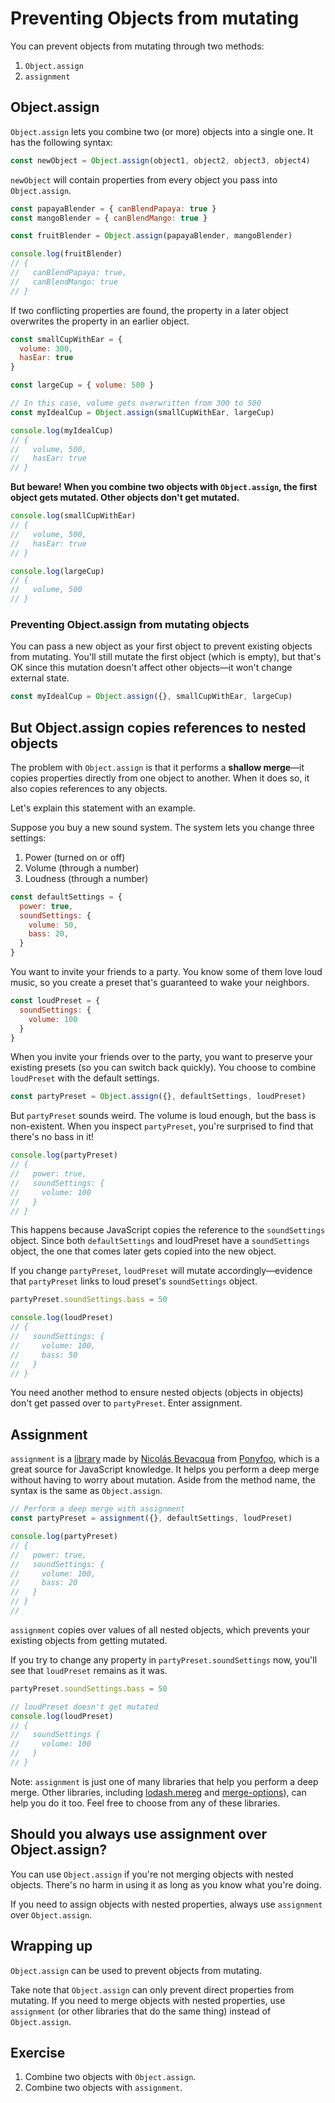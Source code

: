 # Preventing Objects from mutating

You can prevent objects from mutating through two methods:

1. `Object.assign`
2. `assignment`

## Object.assign

`Object.assign` lets you combine two (or more) objects into a single one. It has the following syntax:

```js
const newObject = Object.assign(object1, object2, object3, object4)
```

`newObject` will contain properties from every object you pass into `Object.assign`.

```js
const papayaBlender = { canBlendPapaya: true }
const mangoBlender = { canBlendMango: true }

const fruitBlender = Object.assign(papayaBlender, mangoBlender)

console.log(fruitBlender)
// {
//   canBlendPapaya: true,
//   canBlendMango: true
// }
```

If two conflicting properties are found, the property in a later object overwrites the property in an earlier object.

```js
const smallCupWithEar = {
  volume: 300,
  hasEar: true
}

const largeCup = { volume: 500 }

// In this case, volume gets overwritten from 300 to 500
const myIdealCup = Object.assign(smallCupWithEar, largeCup)

console.log(myIdealCup)
// {
//   volume, 500,
//   hasEar: true
// }
```

**But beware! When you combine two objects with `Object.assign`, the first object gets mutated. Other objects don't get mutated.**

```js
console.log(smallCupWithEar)
// {
//   volume, 500,
//   hasEar: true
// }

console.log(largeCup)
// {
//   volume, 500
// }
```

### Preventing Object.assign from mutating objects

You can pass a new object as your first object to prevent existing objects from mutating. You'll still mutate the first object (which is empty), but that's OK since this mutation doesn't affect other objects—it won't change external state.

```js
const myIdealCup = Object.assign({}, smallCupWithEar, largeCup)
```

## But Object.assign copies references to nested objects

The problem with `Object.assign` is that it performs a **shallow merge**—it copies properties directly from one object to another. When it does so, it also copies references to any objects.

Let's explain this statement with an example.

Suppose you buy a new sound system. The system lets you change three settings:

1. Power (turned on or off)
2. Volume (through a number)
3. Loudness (through a number)

```js
const defaultSettings = {
  power: true,
  soundSettings: {
    volume: 50,
    bass: 20,
  }
}
```

You want to invite your friends to a party. You know some of them love loud music, so you create a preset that's guaranteed to wake your neighbors.

```js
const loudPreset = {
  soundSettings: {
    volume: 100
  }
}
```

When you invite your friends over to the party, you want to preserve your existing presets (so you can switch back quickly). You choose to combine `loudPreset` with the default settings.

```js
const partyPreset = Object.assign({}, defaultSettings, loudPreset)
```

But `partyPreset` sounds weird. The volume is loud enough, but the bass is non-existent. When you inspect `partyPreset`, you're surprised to find that there's no bass in it!

```js
console.log(partyPreset)
// {
//   power: true,
//   soundSettings: {
//     volume: 100
//   }
// }
```

This happens because JavaScript copies the reference to the `soundSettings` object. Since both `defaultSettings` and loudPreset have a `soundSettings` object, the one that comes later gets copied into the new object.

If you change `partyPreset`, `loudPreset` will mutate accordingly—evidence that `partyPreset` links to loud preset's `soundSettings` object.

```js
partyPreset.soundSettings.bass = 50

console.log(loudPreset)
// {
//   soundSettings: {
//     volume: 100,
//     bass: 50
//   }
// }
```

You need another method to ensure nested objects (objects in objects) don't get passed over to `partyPreset`. Enter assignment.

## Assignment

`assignment` is a [library][1] made by [Nicolás Bevacqua][2] from [Ponyfoo][3], which is a great source for JavaScript knowledge. It helps you perform a deep merge without having to worry about mutation. Aside from the method name, the syntax is the same as `Object.assign`.

```js
// Perform a deep merge with assignment
const partyPreset = assignment({}, defaultSettings, loudPreset)

console.log(partyPreset)
// {
//   power: true,
//   soundSettings: {
//     volume: 100,
//     bass: 20
//   }
// }
//
```

`assignment` copies over values of all nested objects, which prevents your existing objects from getting mutated.

If you try to change any property in `partyPreset.soundSettings` now, you'll see that `loudPreset` remains as it was.

```js
partyPreset.soundSettings.bass = 50

// loudPreset doesn't get mutated
console.log(loudPreset)
// {
//   soundSettings {
//     volume: 100
//   }
// }
```

Note: `assignment` is just one of many libraries that help you perform a deep merge. Other libraries, including [lodash.mereg][4] and [merge-options][5]), can help you do it too. Feel free to choose from any of these libraries.

## Should you always use assignment over Object.assign?

You can use `Object.assign` if you're not merging objects with nested objects. There's no harm in using it as long as you know what you're doing.

If you need to assign objects with nested properties, always use `assignment` over `Object.assign`.

## Wrapping up

`Object.assign` can be used to prevent objects from mutating.

Take note that `Object.assign` can only prevent direct properties from mutating. If you need to merge objects with nested properties, use `assignment` (or other libraries that do the same thing) instead of `Object.assign`.

## Exercise

1. Combine two objects with `Object.assign`.
2. Combine two objects with `assignment`.

[1]:	https://github.com/bevacqua/assignment/blob/master/assignment.js
[2]:	https://twitter.com/nzgb
[3]:	https://ponyfoo.com
[4]:	https://lodash.com/docs#mereg
[5]:	https://www.npmjs.com/package/merge-options